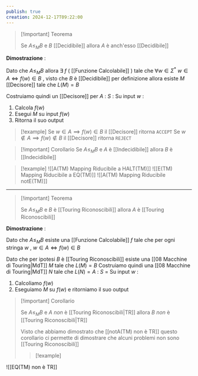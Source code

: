 ```yaml
---
publish: true
creation: 2024-12-17T09:22:00
---
```

>[!important] Teorema
>
>Se $A \leq_M B$ e $B$ [[Decidibile]] allora $A$ è anch'esso [[Decidibile]]
>

**Dimostrazione** : 

Dato che $A \leq_M B$ allora $\exists$ $f$ ( [[Funzione Calcolabile]] ) tale che $\forall w \in \Sigma^* \ w\in A \iff f(w) \in B$ , visto che $B$ è [[Decidibile]] per definizione allora esiste $M$ [[Decisore]] tale che $L(M)=B$ 

Costruiamo quindi un [[Decisore]] per $A$ : 
$S$ : Su input $w$ : 
1. Calcola $f(w)$
2. Esegui $M$ su input $f(w)$ 
3. Ritorna il suo output 

>[!example] 
>Se $w \in A \implies f(w)\in B$ il [[Decisore]] ritorna `ACCEPT`
>Se $w \notin A \implies f(w)\notin B$ il [[Decisore]] ritorna `REJECT` 

>[!important] Corollario
>Se $A \leq_M B$ e $A$ è [[Indecidibile]] allora $B$ è [[Indecidibile]] 

>[!example] 
![[A(TM) Mapping Riducibile a HALT(TM)]]
![[E(TM) Mapping Riducibile a EQ(TM)]]
![[A(TM) Mapping Riducibile notE(TM)]]

---

>[!important] Teorema
>
>Se $A \leq_M B$ e $B$ è [[Touring Riconoscibili]] allora $A$ è [[Touring Riconoscibili]] 

**Dimostrazione** : 

Dato che $A \leq_M B$ esiste una [[Funzione Calcolabile]] $f$ tale che per ogni stringa $w$ , $w \in A \iff f(w)\in B$ 

Dato che per ipotesi $B$ è [[Touring Riconoscibili]] esiste una [[08 Macchine di Touring|MdT]] $M$ tale che $L(M)=B$ 
Costruiamo quindi una [[08 Macchine di Touring|MdT]] $N$ tale che $L(N)=A$ : 
$S$ = Su input $w$ : 
1. Calcoliamo $f(w)$ 
2. Eseguiamo $M$ su $f(w)$ e ritorniamo il suo output 

>[!important] Corollario 
>
>Se $A \leq_M B$ e $A$ *non* è [[Touring Riconoscibili|TR]] allora $B$ *non* è [[Touring Riconoscibili|TR]] 
>
>Visto che abbiamo dimostrato che [[notA(TM) non è TR]] questo corollario ci permette di dimostrare che alcuni problemi non sono [[Touring Riconoscibili]]
>
>>[!example] 

![[EQ(TM) non è TR]]